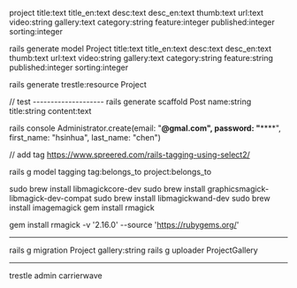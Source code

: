 project
	title:text
	title_en:text
	desc:text
	desc_en:text
	thumb:text
	url:text
	video:string
	gallery:text
	category:string
	feature:integer
	published:integer
	sorting:integer

rails generate model Project title:text title_en:text desc:text desc_en:text thumb:text url:text video:string gallery:text category:string feature:string published:integer sorting:integer

rails generate trestle:resource Project

// test --------------------
rails generate scaffold Post name:string title:string content:text

rails console 
Administrator.create(email: "**@gmal.com", password: "******", first_name: "hsinhua", last_name: "chen")


// add tag
https://www.spreered.com/rails-tagging-using-select2/

rails g model tagging tag:belongs_to project:belongs_to

sudo brew install libmagickcore-dev
sudo brew install graphicsmagick-libmagick-dev-compat
sudo brew install libmagickwand-dev
sudo brew install imagemagick
gem install rmagick

gem install rmagick -v '2.16.0' --source 'https://rubygems.org/'

-----------------------------

rails g migration Project gallery:string
rails g uploader ProjectGallery

-----------------------------

trestle admin
carrierwave
